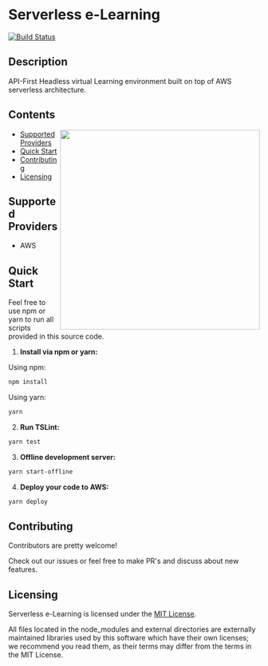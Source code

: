 # Serverless e-Learning
[![Build Status](https://travis-ci.com/andrenoberto/serverless-elearning.svg?branch=master)](https://travis-ci.com/andrenoberto/serverless-elearning)
## Description
API-First Headless virtual Learning environment built on top of AWS serverless architecture.
## Contents
<img align="right" width="400" src="https://s3.amazonaws.com/github-repositories-images/serverless-elearning-getting-started.png" />

* [Supported Providers](#supported-providers)
* [Quick Start](#quick-start)
* [Contributing](#contributing)
* [Licensing](#licensing)
## <a name="supporter-providers"></a>Supported Providers
* AWS
## <a name="quick-start"></a>Quick Start
Feel free to use npm or yarn to run all scripts provided in this source code.

1. **Install via npm or yarn:**

  Using npm:
```bash
npm install
```
  Using yarn:
```bash
yarn
```

2. **Run TSLint:**
```bash
yarn test
```

3. **Offline development server:**
```bash
yarn start-offline
```

4. **Deploy your code to AWS:**
```bash
yarn deploy
```
## <a name="contributing"></a>Contributing
Contributors are pretty welcome!

Check out our issues or feel free to make PR's and discuss about new features.
## <a name="licensing"></a>Licensing
Serverless e-Learning is licensed under the [MIT License](./LICENSE).

All files located in the node_modules and external directories are externally maintained libraries used by this software which have their own licenses; we recommend you read them, as their terms may differ from the terms in the MIT License.